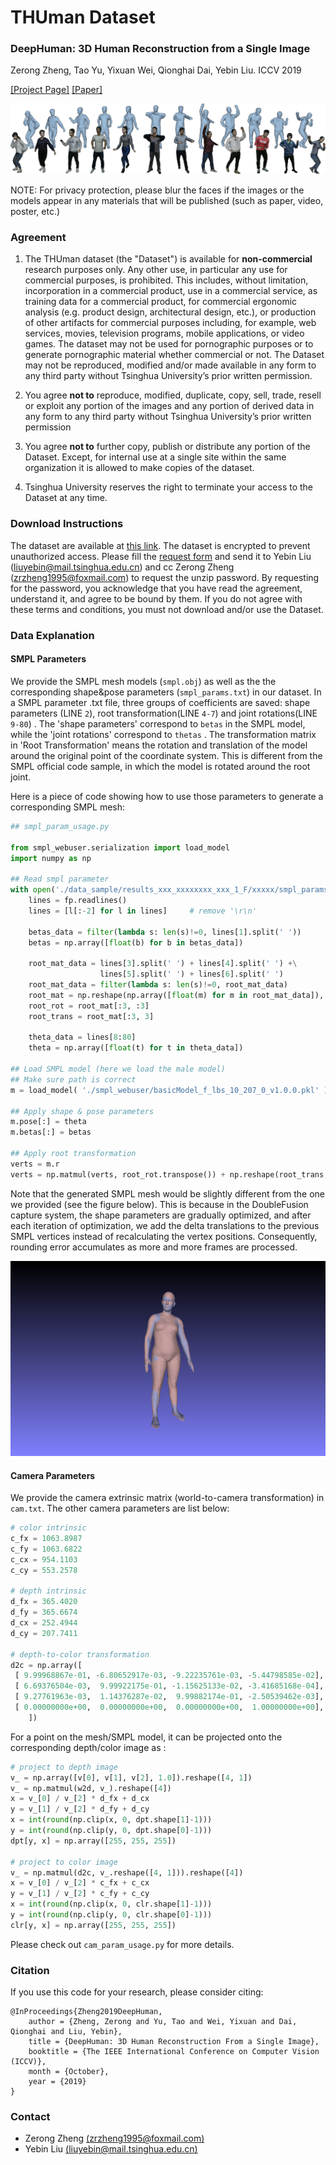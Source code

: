 # THUman Dataset
### DeepHuman: 3D Human Reconstruction from a Single Image
Zerong Zheng, Tao Yu, Yixuan Wei, Qionghai Dai, Yebin Liu.  ICCV 2019

[[Project Page]](http://www.liuyebin.com/deephuman/deephuman.html)
[[Paper]](http://openaccess.thecvf.com/content_ICCV_2019/papers/Zheng_DeepHuman_3D_Human_Reconstruction_From_a_Single_Image_ICCV_2019_paper.pdf)

![teaser](../assests/example_data2.jpg)

NOTE: For privacy protection, please blur the faces if the images or the models appear in any materials that will be published (such as paper, video, poster, etc.)


### Agreement
1. The THUman dataset (the "Dataset") is available for **non-commercial** research purposes only. Any other use, in particular any use for commercial purposes, is prohibited. This includes, without limitation, incorporation in a commercial product, use in a commercial service, as training data for a commercial product, for commercial ergonomic analysis (e.g. product design, architectural design, etc.), or production of other artifacts for commercial purposes including, for example, web services, movies, television programs, mobile applications, or video games. The dataset may not be used for pornographic purposes or to generate pornographic material whether commercial or not. The Dataset may not be reproduced, modified and/or made available in any form to any third party without Tsinghua University’s prior written permission.

2. You agree **not to** reproduce, modified, duplicate, copy, sell, trade, resell or exploit any portion of the images and any portion of derived data in any form to any third party without Tsinghua University’s prior written permission

3. You agree **not to** further copy, publish or distribute any portion of the Dataset. Except, for internal use at a single site within the same organization it is allowed to make copies of the dataset.

4. Tsinghua University reserves the right to terminate your access to the Dataset at any time.


### Download Instructions
The dataset are available at [this link](https://drive.google.com/open?id=12V1fWIfVkYcc9cR1vBhHgtNiupe1pp8H). The dataset is encrypted to prevent unauthorized access. Please fill the [request form](./agreement.pdf) and send it to Yebin Liu (liuyebin@mail.tsinghua.edu.cn) and cc Zerong Zheng (zrzheng1995@foxmail.com) to request the unzip password. By requesting for the password, you acknowledge that you have read the agreement, understand it, and agree to be bound by them. If you do not agree with these terms and conditions, you must not download and/or use the Dataset.


### Data Explanation
#### SMPL Parameters
We provide the SMPL mesh models (```smpl.obj```) as well as the the corresponding shape&pose parameters (```smpl_params.txt```)  in our dataset. 
In a SMPL parameter .txt file, three groups of coefficients are saved: shape parameters (LINE ```2```), root transformation(LINE ```4-7```) and joint rotations(LINE ```9-80```) . 
The 'shape parameters' correspond to ```betas``` in the SMPL model, while the 'joint rotations' correspond to ```thetas``` . 
The transformation matrix in 'Root Transformation' means the rotation and translation of the model around the original point of the coordinate system. 
This is different from the SMPL official code sample, in which the model is rotated around the root joint. 

Here is a piece of code showing how to use those parameters to generate a corresponding SMPL mesh: 
```python
## smpl_param_usage.py

from smpl_webuser.serialization import load_model
import numpy as np

## Read smpl parameter
with open('./data_sample/results_xxx_xxxxxxxx_xxx_1_F/xxxxx/smpl_params.txt', 'r') as fp:
    lines = fp.readlines()
    lines = [l[:-2] for l in lines]     # remove '\r\n'
    
    betas_data = filter(lambda s: len(s)!=0, lines[1].split(' '))
    betas = np.array([float(b) for b in betas_data])
    
    root_mat_data = lines[3].split(' ') + lines[4].split(' ') +\
                    lines[5].split(' ') + lines[6].split(' ')
    root_mat_data = filter(lambda s: len(s)!=0, root_mat_data)
    root_mat = np.reshape(np.array([float(m) for m in root_mat_data]), (4, 4))
    root_rot = root_mat[:3, :3]
    root_trans = root_mat[:3, 3]

    theta_data = lines[8:80]
    theta = np.array([float(t) for t in theta_data])

## Load SMPL model (here we load the male model)
## Make sure path is correct
m = load_model( './smpl_webuser/basicModel_f_lbs_10_207_0_v1.0.0.pkl' )

## Apply shape & pose parameters
m.pose[:] = theta
m.betas[:] = betas

## Apply root transformation
verts = m.r
verts = np.matmul(verts, root_rot.transpose()) + np.reshape(root_trans, (1, -1))

```
Note that the generated SMPL mesh would be slightly different from the one we provided (see the figure below). 
This is because in the DoubleFusion capture system, the shape parameters are gradually optimized, and after each iteration of optimization, we add the delta translations to the previous SMPL vertices instead of recalculating the vertex positions. 
Consequently, rounding error accumulates as more and more frames are processed. 

![shape_comparison](../assests/shape_comparison.png)


#### Camera Parameters
We provide the camera extrinsic matrix (world-to-camera transformation) in ```cam.txt```. The other camera parameters are list below:
```python
# color intrinsic
c_fx = 1063.8987
c_fy = 1063.6822
c_cx = 954.1103
c_cy = 553.2578

# depth intrinsic
d_fx = 365.4020
d_fy = 365.6674
d_cx = 252.4944
d_cy = 207.7411

# depth-to-color transformation
d2c = np.array([
 [ 9.99968867e-01, -6.80652917e-03, -9.22235761e-03, -5.44798585e-02], 
 [ 6.69376504e-03,  9.99922175e-01, -1.15625133e-02, -3.41685168e-04], 
 [ 9.27761963e-03,  1.14376287e-02,  9.99882174e-01, -2.50539462e-03], 
 [ 0.00000000e+00,  0.00000000e+00,  0.00000000e+00,  1.00000000e+00], 
    ])
```

For a point on the mesh/SMPL model, it can be projected onto the corresponding depth/color image as :
```python
# project to depth image
v_ = np.array([v[0], v[1], v[2], 1.0]).reshape([4, 1])
v_ = np.matmul(w2d, v_).reshape([4])
x = v_[0] / v_[2] * d_fx + d_cx
y = v_[1] / v_[2] * d_fy + d_cy
x = int(round(np.clip(x, 0, dpt.shape[1]-1)))
y = int(round(np.clip(y, 0, dpt.shape[0]-1)))
dpt[y, x] = np.array([255, 255, 255])

# project to color image
v_ = np.matmul(d2c, v_.reshape([4, 1])).reshape([4])
x = v_[0] / v_[2] * c_fx + c_cx
y = v_[1] / v_[2] * c_fy + c_cy
x = int(round(np.clip(x, 0, clr.shape[1]-1)))
y = int(round(np.clip(y, 0, clr.shape[0]-1)))
clr[y, x] = np.array([255, 255, 255])
```
Please check out ```cam_param_usage.py``` for more details. 

### Citation
If you use this code for your research, please consider citing:
```
@InProceedings{Zheng2019DeepHuman, 
    author = {Zheng, Zerong and Yu, Tao and Wei, Yixuan and Dai, Qionghai and Liu, Yebin},
    title = {DeepHuman: 3D Human Reconstruction From a Single Image},
    booktitle = {The IEEE International Conference on Computer Vision (ICCV)},
    month = {October},
    year = {2019}
}
```

### Contact
- Zerong Zheng [(zrzheng1995@foxmail.com)](mailto:zrzheng1995@foxmail.com)
- Yebin Liu [(liuyebin@mail.tsinghua.edu.cn)](mailto:liuyebin@mail.tsinghua.edu.cn)
